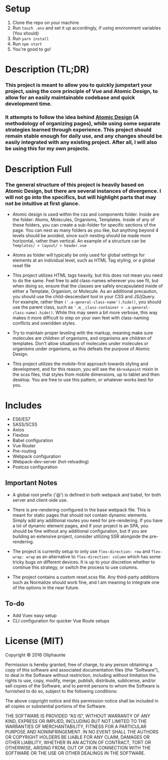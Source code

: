 # Setup
1. Clone the repo on your machine
2. Run `touch .env` and set it up accordingly, if using environment variables (You should)
3. Run `yarn install`
4. Run `npm start`
5. You're good to go!

# Description (TL;DR)
### This project is meant to allow you to quickly jumpstart your project, using the core principle of Vue and Atomic Design, to allow for an easily maintainable codebase and quick development time.

### It attempts to follow the idea behind [Atomic Design](http://bradfrost.com/blog/post/atomic-web-design/) (A methodology of organizing pages), while using some separate strategies learned through experience. This project should remain stable enough for daily use, and any changes should be easily integrated with any existing project. After all, I will also be using this for my own projects.

# Description Full
### The general structure of this project is heavily based on Atomic Design, but there are several instances of divergence. I will not go into the specifics, but will highlight parts that may not be intuitive at first glance.

* Atomic design is used within the css and components folder. Inside are the folder: Atoms, Molecules, Organisms, Templates. Inside of any of these folders, you can create a sub-folder for specific sections of the page. You can nest as many folders as you like, but anything beyond 4 levels should be avoided, since such nesting should be made more horizontal, rather than vertical. An example of a structure can be `Templates/ > layout/ > header.vue`

* Atoms as folder will typically be only used for global settings for elements at an individual level, such as HTML Tag styling, or a global reset file

* This project utilizes HTML tags heavily, but this does not mean you need to do the same. Feel free to add class-names wherever you see fit, but when doing so, ensure that the classes are safely encapsulated inside of either a Template, Organism, or Molecule. As an additional precaution, you should use the child-descendant tool in your CSS and JS/jQuery. For example, rather than `('.a-general-class-name').hide()`, you should use the parent class, such as `'.m__class-container > .a-general-class-name).hide()`. While this may seem a bit more verbose, this way makes it more difficult to step on your own feet with class-naming conflicts and overidden styles. 

* Try to maintain proper leveling with the markup, meaning make sure molecules are children of organisms, and organisms are children of templates. Don't allow situations of molecules under molecules or organisms under organisms, as this defeats the purpose of Atomic Design. 

* This project utilizes the mobile-first approach towards styling and development, and for this reason, you will see the `$breakpoint` mixin in the scss files, that styles from mobile dimensions, up to tablet and then desktop. You are free to use this pattern, or whatever works best for you.


# Includes
* ES6/ES7
* SASS/SCSS
* Axios
* Flexbox
* Babel configuration
* Vue Router
* Pre-routing
* Webpack configuration
* Webpack-dev-server (hot-reloading)
* Postcss configuration

## Important Notes
* A global root prefix ('@') is defined in both webpack and babel, for both server and client-side use.

* There is pre-rendering configured in the base webpack file. This is meant for static pages that should not contain dynamic elements. Simply add any additional routes you need for pre-rendering. If you have a lot of dynamic element pages, and if your project is an SPA, you should be fine without any additional configuration, but if you are building an extensive project, consider utilizing SSR alongside the pre-rendering.

* The project is currently setup to only use `flex-direction: row` and `flex-wrap: wrap` as an alternative to `flex-direction: column` which has some tricky bugs on different devices. It is up to your discretion whether to continue this strategy, or switch the process to use columns.

* The project contains a custom reset.scss file. Any third-party additions such as Normalize should work fine, and I am meaning to integrate one of the options in the near future. 

## To-do
* Add Vuex easy setup
* CLI configuration for quicker Vue Route setups

# License (MIT)

Copyright © 2016 Oliphaunte

Permission is hereby granted, free of charge, to any person obtaining a copy of this software and associated documentation files (the “Software”), to deal in the Software without restriction, including without limitation the rights to use, copy, modify, merge, publish, distribute, sublicense, and/or sell copies of the Software, and to permit persons to whom the Software is furnished to do so, subject to the following conditions:

The above copyright notice and this permission notice shall be included in all copies or substantial portions of the Software.

THE SOFTWARE IS PROVIDED “AS IS”, WITHOUT WARRANTY OF ANY KIND, EXPRESS OR IMPLIED, INCLUDING BUT NOT LIMITED TO THE WARRANTIES OF MERCHANTABILITY, FITNESS FOR A PARTICULAR PURPOSE AND NONINFRINGEMENT. IN NO EVENT SHALL THE AUTHORS OR COPYRIGHT HOLDERS BE LIABLE FOR ANY CLAIM, DAMAGES OR OTHER LIABILITY, WHETHER IN AN ACTION OF CONTRACT, TORT OR OTHERWISE, ARISING FROM, OUT OF OR IN CONNECTION WITH THE SOFTWARE OR THE USE OR OTHER DEALINGS IN THE SOFTWARE.
